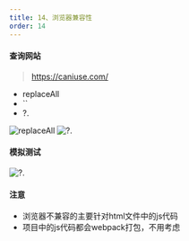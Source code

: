 ```yaml
---
title: 14、浏览器兼容性
order: 14
---
```

#### 查询网站
> https://caniuse.com/
+ replaceAll
+ ``
+ ?.
 
![replaceAll](https://robin2017.github.io/frontend-notes/images/browser/browser_2.png)
![?.](https://robin2017.github.io/frontend-notes/images/browser/browser_1.png)

#### 模拟测试
![?.](https://robin2017.github.io/frontend-notes/images/browser/browser_3.png)

#### 注意
+ 浏览器不兼容的主要针对html文件中的js代码
+ 项目中的js代码都会webpack打包，不用考虑